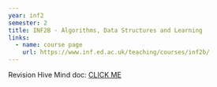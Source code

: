 ```yaml
---
year: inf2
semester: 2
title: INF2B - Algorithms, Data Structures and Learning
links:
  - name: course page
    url: https://www.inf.ed.ac.uk/teaching/courses/inf2b/
---
```


Revision Hive Mind doc: [CLICK ME](https://drive.google.com/folderview?id=0BzxEStTA9O-SamF2YWFWRFJCNGc&usp=sharing)
